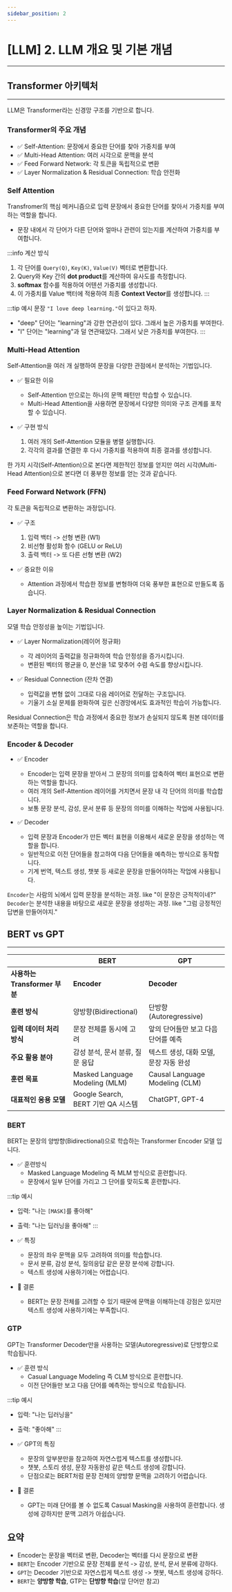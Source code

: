 ```yaml
---
sidebar_position: 2
---
```


# [LLM] 2. LLM 개요 및 기본 개념
---


## Transformer 아키텍처
---

LLM은 Transformer라는 신경망 구조를 기반으로 합니다.

### Transformer의 주요 개념

- ✅ Self-Attention: 문장에서 중요한 단어를 찾아 가중치를 부여
- ✅ Multi-Head Attention: 여러 시각으로 문맥을 분석
- ✅ Feed Forward Network: 각 토큰을 독립적으로 변환
- ✅ Layer Normalization & Residual Connection: 학습 안전화

### Self Attention

Transfromer의 핵심 메커니즘으로 입력 문장에서 중요한 단어를 찾아서 가중치를 부여하는 역할을 합니다.

- 문장 내에서 각 단어가 다른 단어와 얼마나 관련이 있는지를 계산하여 가중치를 부여합니다.

:::info 계산 방식
1. 각 단어를 `Query(Q)`, `Key(K)`, `Value(V)` 벡터로 변환합니다.  
2. Query와 Key 간의 **dot product**를 계산하여 유사도를 측정합니다.  
3. **softmax** 함수를 적용하여 어텐션 가중치를 생성합니다.  
4. 이 가중치를 Value 백터에 적용하여 최종 **Context Vector**를 생성합니다.
:::

:::tip 예시
문장 `"I love deep learning."`이 있다고 하자.  
- "deep" 단어는 "learning"과 강한 연관성이 있다. 그래서 높은 가중치를 부여한다.  
- "I" 단어는 "learning"과 덜 연관돼있다. 그래서 낮은 가중치를 부여한다.
:::


### Multi-Head Attention

Self-Attention을 여러 개 실행하여 문장을 다양한 관점에서 분석하는 기법입니다.

- ✅ 필요한 이유
    - Self-Attention 만으로는 하나의 문맥 패턴만 학습할 수 있습니다.
    - Multi-Head Attention을 사용하면 문장에서 다양한 의미와 구조 관계를 포착할 수 있습니다.

- ✅ 구현 방식
    1. 여러 개의 Self-Attention 모듈을 병렬 실행합니다.  
    2. 각각의 결과를 연결한 후 다시 가중치를 적용하여 최종 결과를 생성합니다.

한 가지 시각(Self-Attention)으로 본다면 제한적인 정보를 얻지만 여러 시각(Multi-Head Attention)으로 본다면 더 풍부한 정보를 얻는 것과 같습니다.


### Feed Forward Network (FFN)

각 토큰을 독립적으로 변환하는 과정입니다.

- ✅ 구조
    1. 입력 백터 -> 선형 변환 (W1)  
    2. 비선형 활성화 함수 (GELU or ReLU)  
    3. 출력 백터 -> 또 다른 선형 변환 (W2)

- ✅ 중요한 이유
    - Attention 과정에서 학습한 정보를 변형하여 더욱 풍부한 표현으로 만들도록 돕습니다.

### Layer Normalization & Residual Connection

모델 학습 안정성을 높이는 기법입니다.

- ✅ Layer Normalization(레이어 정규화)
    - 각 레이어의 출력값을 정규화하여 학습 안정성을 증가시킵니다.
    - 변환된 벡터의 평균을 0, 분산을 1로 맞추어 수렴 속도를 향상시킵니다.

- ✅ Residual Connection (잔차 연결)
    - 입력값을 변형 없이 그대로 다음 레이어로 전달하는 구조입니다.
    - 기울기 소실 문제를 완화하여 깊은 신경망에서도 효과적인 학습이 가능합니다.

Residual Connection은 학습 과정에서 중요한 정보가 손실되지 않도록 원본 데이터를 보존하는 역할을 합니다.


### Encoder & Decoder

- ✅ Encoder
    - Encoder는 입력 문장을 받아서 그 문장의 의미를 압축하여 벡터 표현으로 변환하는 역할을 합니다.
    - 여러 개의 Self-Attention 레이어를 거치면서 문장 내 각 단어의 의미를 학습합니다.
    - 보통 문장 분석, 감성, 문서 분류 등 문장의 의미를 이해하는 작업에 사용됩니다.

- ✅ Decoder
    - 입력 문장과 Encoder가 만든 벡터 표현을 이용해서 새로운 문장을 생성하는 역할을 합니다.
    - 일반적으로 이전 단어들을 참고하여 다음 단어들을 예측하는 방식으로 동작합니다.
    - 기계 번역, 텍스트 생성, 챗봇 등 새로운 문장을 만들어야하는 작업에 사용됩니다.

`Encoder`는 사람의 뇌에서 입력 문장을 분석하는 과정. like "이 문장은 긍적적이네?"  
`Decoder`는 분석한 내용을 바탕으로 새로운 문장을 생성하는 과정. like "그럼 긍정적인 답변을 만들어야지."


## BERT vs GPT
---

|  | **BERT** | **GPT** |
|------|-----------------|-----------------|
| **사용하는 Transformer 부분** | **Encoder** | **Decoder** |
| **훈련 방식** | 양방향(Bidirectional) | 단방향(Autoregressive) |
| **입력 데이터 처리 방식** | 문장 전체를 동시에 고려 | 앞의 단어들만 보고 다음 단어를 예측 |
| **주요 활용 분야** | 감성 분석, 문서 분류, 질문 응답 | 텍스트 생성, 대화 모델, 문장 자동 완성 |
| **훈련 목표** | Masked Language Modeling (MLM) | Causal Language Modeling (CLM) |
| **대표적인 응용 모델** | Google Search, BERT 기반 QA 시스템 | ChatGPT, GPT-4 |


### BERT

BERT는 문장의 양방향(Bidirectional)으로 학습하는 Transformer Encoder 모델 입니다.

- ✅ 훈련방식
    - Masked Language Modeling 즉 MLM 방식으로 훈련합니다.
    - 문장에서 일부 단어를 가리고 그 단어를 맞히도록 훈련합니다.
    
:::tip 예시
- 입력: "나는 `[MASK]`를 좋아해"  
- 출력: "나는 딥러닝을 좋아해"
:::

- ✅ 특징
    - 문장의 좌우 문맥을 모두 고려하여 의미를 학습합니다.
    - 문서 분류, 감성 분석, 질의응답 같은 문장 분석에 강합니다.
    - 텍스트 생성에 사용하기에는 어렵습니다.

- 🚀 결론
    - BERT는 문장 전체를 고려할 수 있기 때문에 문맥을 이해하는데 강점은 있지만 텍스트 생성에 사용하기에는 부족합니다.


### GTP

GPT는 Transformer Decoder만을 사용하는 모델(Autoregressive)로 단방향으로 학습됩니다.

- ✅ 훈련 방식
    - Casual Language Modeling 즉 CLM 방식으로 훈련합니다.
    - 이전 단어들만 보고 다음 단어를 예측하는 방식으로 학습됩니다.

:::tip 예시
- 입력: "나는 딥러닝을"
- 출력: "좋아해"
:::

- ✅ GPT의 특징
    - 문장의 앞부분만을 참고하여 자연스럽게 텍스트를 생성합니다.
    - 챗봇, 스토리 생성, 문장 자동완성 같은 텍스트 생성에 강합니다.
    - 단점으로는 BERT처럼 문장 전체의 양방향 문맥을 고려하기 어렵습니다.

- 🚀 결론
    - GPT는 미래 단어를 볼 수 없도록 Casual Masking을 사용하여 훈련합니다. 생성에 강하지만 문맥 고려가 아쉽습니다.



## 요약

- Encoder는 문장을 벡터로 변환, Decoder는 벡터를 다시 문장으로 변환
- `BERT`는 Encoder 기반으로 문장 전체를 분석 -> 감성, 분석, 문서 분류에 강하다.
- `GPT`는 Decoder 기반으로 자연스럽게 텍스트 생성 -> 챗봇, 텍스트 생성에 강하다.
- `BERT`는 **양방향 학습**, GTP는 **단방향 학습**(앞 단어만 참고)